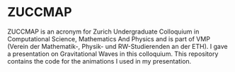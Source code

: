 # ZUCCMAP

ZUCCMAP is an acronym for Zurich Undergraduate Colloquium in Computational Science, Mathematics And Physics and is part of VMP (Verein der Mathematik-, Physik- und RW-Studierenden an der ETH).
I gave a presentation on Gravitational Waves in this colloquium. This repository contains the code for the animations I used in my presentation.
